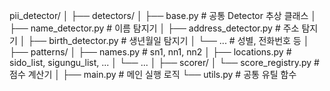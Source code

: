 

pii_detector/
│
├── detectors/
│   ├── base.py                 # 공통 Detector 추상 클래스
│   ├── name_detector.py        # 이름 탐지기
│   ├── address_detector.py     # 주소 탐지기
│   ├── birth_detector.py       # 생년월일 탐지기
│   └── ...                     # 성별, 전화번호 등
│
├── patterns/
│   ├── names.py                # sn1, nn1, nn2
│   ├── locations.py            # sido_list, sigungu_list, ...
│   └── ...
│
├── scorer/
│   └── score_registry.py       # 점수 계산기
│
├── main.py                     # 메인 실행 로직
└── utils.py                    # 공통 유틸 함수